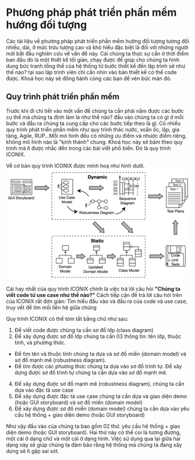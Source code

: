 # Phương pháp phát triển phần mềm hướng đối tượng
Các tài liệu về phương pháp phát triển phần mềm hướng đối tượng tương đối nhiều, dài, ở mức trừu tượng cao và khó hiểu đặc biệt là đối với những người mới bắt đầu nghiên cứu về vấn đề này. Cái chúng ta thực sự cần ở thời điểm ban đầu đó là một thiết kế tối giản, chạy được để giúp cho chúng ta hình dung bức tranh tổng thể của hệ thống từ bước thiết kế đến lập trình sẽ như thế nào? tại sao lập trình viên chỉ cần nhìn vào bản thiết kế có thể code được. Khoá học này sẽ đồng hành cùng các bạn để vén bức màn đó. 

## Quy trình phát triển phần mềm
Trước khi đi chi tiết vào một vấn đề chúng ta cần phải nắm được các bước cụ thể mà chúng ta định làm là như thế nào? đầu vào chúng ta có gì ở mỗi bước và đầu ra chúng ta cung cấp cho các bước tiếp theo là gì. Có nhiều quy trình phát triển phần mềm như quy trình thác nước, xoắn ốc, lặp, gia tăng, Agile, RUP...Mỗi mô hình đều có những ưu điểm và nhược điểm riêng, không mô hình nào là "kinh thánh" chung. Khoá học này sẽ bám theo quy trình mà ít được nhắc đến trong các bài viết phổ biến. Đó là quy trình ICONIX.

Về cơ bản quy trình ICONIX được minh hoạ như hình dưới.
![Quy trình ICONIX](/images/ICONIX.png)

Cái hay nhất của quy trình ICONIX chính là việc trả lời câu hỏi **"Chúng ta viết code từ use case như thế nào?"** 
Cách tiếp cận để trả lời câu hỏi trên của ICONIX rất đơn giản: Tìm hiểu đầu vào và đầu ra của code và use case, truy vết để tìm mối liên hệ giữa chúng

Quy trình ICONIX có thể tóm tắt bằng chữ như sau:

1. Để viết code được chúng ta cần sơ đồ lớp (class diagram)
2. Để xây dựng được sơ đồ lớp chúng ta cần 03 thông tin: tên lớp, thuộc tính, và phương thức.

- Để tìm tên và thuộc tính chúng ta dựa và sơ đồ miền (domain model) và sơ đồ mạnh mẽ (robustness diagram).
- Để tìm được các phương thức chúng ta dựa vào sơ đồ trình tự. Để xây dựng được sơ đồ trình tự chúng ta cần dựa vào sơ đồ mạnh mẽ.

4. Để xây dựng được sơ đồ mạnh mẽ (robustness diagram), chúng ta cần dựa vào đặc tả use case
5. Để xây dựng được đặc tả use case chúng ta cần dựa và giao diện demo (hoặc GUI storyboard) và sơ đồ miền (domain model)
6. Để xây dựng được sơ đồ miền (domain model) chúng ta cần dựa vào yêu cầu hệ thống + giao diện demo (hoặc GUI storyboard)

Như vậy đầu vào của chúng ta bao gồm 02 thứ: yêu cầu hệ thống + giao diện demo (hoặc GUI storyboard). Hai thứ này có thể coi là tương đương, một cái ở dạng chữ và một cái ở dạng hình. Việc sử dụng qua lại giữa hai dạng này sẽ giúp chúng ta đảm bảo rằng hệ thống mà chúng ta đang xây dựng sẽ ít gặp sai sót.


